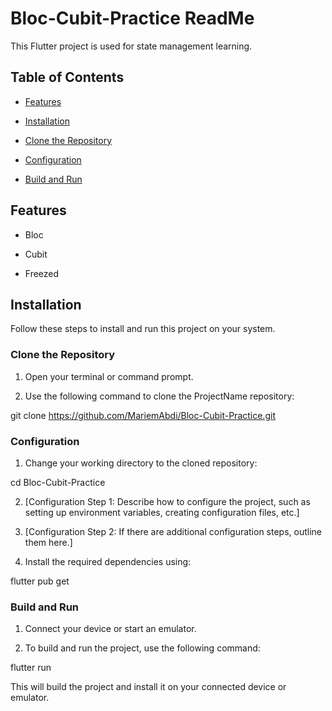# Bloc-Cubit-Practice ReadMe

This Flutter project is used for state management learning.

## Table of Contents

- [Features](#features)

- [Installation](#installation)

- [Clone the Repository](#clone-the-repository)

- [Configuration](#configuration)

- [Build and Run](#build-and-run)

## Features

- Bloc

- Cubit

- Freezed

## Installation

Follow these steps to install and run this project on your system.

### Clone the Repository

1. Open your terminal or command prompt.

2. Use the following command to clone the ProjectName repository:

git clone https://github.com/MariemAbdi/Bloc-Cubit-Practice.git

### Configuration

1. Change your working directory to the cloned repository:

cd Bloc-Cubit-Practice

2. [Configuration Step 1: Describe how to configure the project, such as setting up environment variables, creating configuration files, etc.]

3. [Configuration Step 2: If there are additional configuration steps, outline them here.]

4. Install the required dependencies using:

flutter pub get

### Build and Run

1. Connect your device or start an emulator.

2. To build and run the project, use the following command:

flutter run

This will build the project and install it on your connected device or emulator.